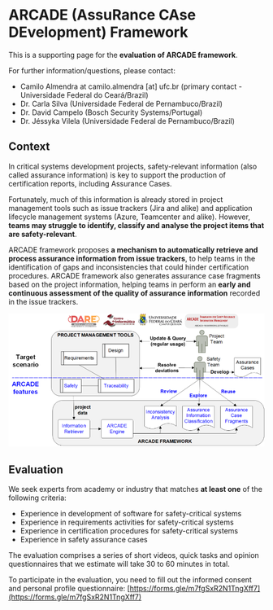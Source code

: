 # ARCADE (AssuRance CAse DEvelopment) Framework

This is a supporting page for the **evaluation of ARCADE framework**.

For further information/questions, please contact:
- Camilo Almendra at camilo.almendra [at] ufc.br (primary contact - Universidade Federal do Ceará/Brazil)
- Dr. Carla Silva (Universidade Federal de Pernambuco/Brazil)
- Dr. David Campelo (Bosch Security Systems/Portugal)
- Dr. Jéssyka Vilela (Universidade Federal de Pernambuco/Brazil)

## Context

In critical systems development projects, safety-relevant information (also called assurance information) is key to support the production of certification reports, including Assurance Cases.

Fortunately, much of this information is already stored in project management tools such as issue trackers (Jira and alike) and application lifecycle management systems (Azure, Teamcenter and alike). However, **teams may struggle to identify, classify and analyse the project items that are safety-relevant**.

ARCADE framework proposes **a mechanism to automatically retrieve and process assurance information from issue trackers**, to help teams in the identification of gaps and inconsistencies that could hinder certification procedures. ARCADE framework also generates assurance case fragments based on the project information, helping teams in perform an **early and continuous assessment of the quality of assurance information** recorded in the issue trackers.

![](arcade-framework-overview.png)

## Evaluation

We seek experts from academy or industry that matches **at least one** of the following criteria:
- Experience in development of software for safety-critical systems
- Experience in requirements activities for safety-critical systems
- Experience in certification procedures for safety-critical systems
- Experience in safety assurance cases

The evaluation comprises a series of short videos, quick tasks and opinion questionnaires that we estimate will take 30 to 60 minutes in total.

To participate in the evaluation, you need to fill out the informed consent and personal profile questionnaire: [https://forms.gle/m7fgSxR2N1TngXff7](https://forms.gle/m7fgSxR2N1TngXff7) 


